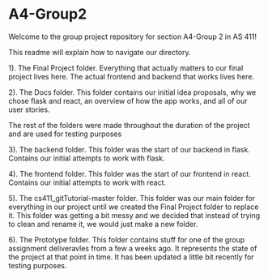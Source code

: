 # A4-Group2
Welcome to the group project repository for section A4-Group 2 in AS 411!

This readme will explain how to navigate our directory.

1). The Final Project folder.  Everything that actually matters to our final project lives here.  The actual frontend and backend that works lives here.  

2). The Docs folder.  This folder contains our initial idea proposals, why we chose flask and react, an overview of how the app works, and all of our user stories.

The rest of the folders were made throughout the duration of the project and are used for testing purposes

3). The backend folder.  This folder was the start of our backend in flask.  Contains our initial attempts to work with flask.

4). The frontend folder.  This folder was the start of our frontend in react.  Contains our initial attempts to work with react.

5). The cs411_gitTutorial-master folder.  This folder was our main folder for everything in our project until we created the Final Project folder to replace it.  This folder was getting a bit messy and we decided that instead of trying to clean and rename it, we would just make a new folder.

6). The Prototype folder.  This folder contains stuff for one of the group assignment deliveravles from a few a weeks ago.  It represents the state of the project at that point in time.  It has been updated a little bit recently for testing purposes.

